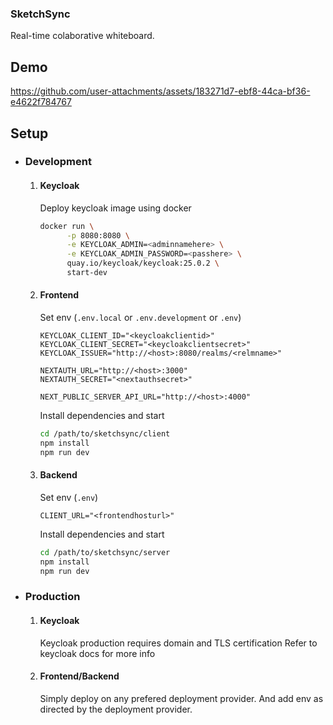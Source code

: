 ### SketchSync

Real-time colaborative whiteboard.

## Demo

https://github.com/user-attachments/assets/183271d7-ebf8-44ca-bf36-e4622f784767

## Setup

- ### Development

  1.  #### Keycloak
      Deploy keycloak image using docker
      ```bash
      docker run \
            -p 8080:8080 \
            -e KEYCLOAK_ADMIN=<adminnamehere> \
            -e KEYCLOAK_ADMIN_PASSWORD=<passhere> \
            quay.io/keycloak/keycloak:25.0.2 \
            start-dev
      ```
  2.  #### Frontend

      Set env (`.env.local` or `.env.development` or `.env`)

      ```env
      KEYCLOAK_CLIENT_ID="<keycloakclientid>"
      KEYCLOAK_CLIENT_SECRET="<keycloakclientsecret>"
      KEYCLOAK_ISSUER="http://<host>:8080/realms/<relmname>"

      NEXTAUTH_URL="http://<host>:3000"
      NEXTAUTH_SECRET="<nextauthsecret>"

      NEXT_PUBLIC_SERVER_API_URL="http://<host>:4000"
      ```

      Install dependencies and start

      ```bash
      cd /path/to/sketchsync/client
      npm install
      npm run dev
      ```

  3.  #### Backend
      Set env (`.env`)
      ```env
      CLIENT_URL="<frontendhosturl>"
      ```

      Install dependencies and start
      
      ```bash
      cd /path/to/sketchsync/server
      npm install
      npm run dev
      ```

- ### Production
  1.  #### Keycloak
      Keycloak production requires domain and TLS certification
      Refer to keycloak docs for more info
  2.  #### Frontend/Backend
      Simply deploy on any prefered deployment provider.
      And add env as directed by the deployment provider.
